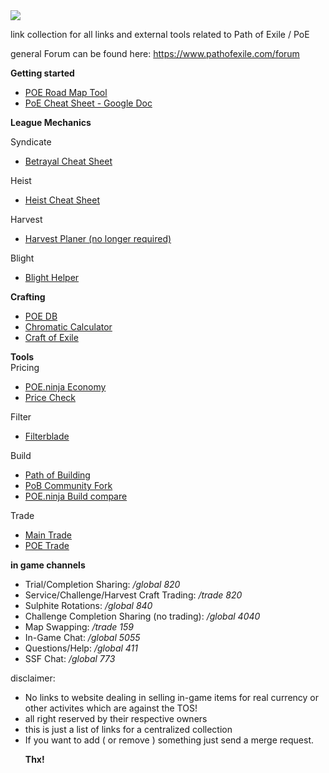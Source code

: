   <html>
<a href="http://pathofexile.com/">
  <img src="https://web.poecdn.com/image/layout/echoesoftheatlaslogo.png">
</a>

link collection for all links and external tools related to Path of Exile / PoE

general Forum can be found here: https://www.pathofexile.com/forum


<strong>Getting started</strong><br/>
<ul>
  <li><a href="https://poe-roadmap.com/"> POE Road Map Tool </a></li>
  <li><a href="https://docs.google.com/spreadsheets/d/1fIs8sdvgZG7iVouPdtFkbRx5kv55_xVja8l19yubyRU/htmlview?pru=AAABdzsP-2o*mj3Re8pfXmkmfh0yzzg91Q#gid=1995599043">PoE Cheat Sheet - Google Doc</a></li>
  </ul>

<strong>League Mechanics</strong><br/>

Syndicate
<ul>
  <li><a href="https://poetools.github.io/BetrayalCheatSheet/"> Betrayal Cheat Sheet</a></li>
  </ul>

Heist
<ul> 
  <li><a href="https://old.reddit.com/r/pathofexile/comments/jgec5u/heist_cheat_sheet_final_all_in_one_edition/">Heist Cheat Sheet</a></li>
  </ul>

Harvest
<ul>
  <li><a href="https://github.com/caxerx/PoEHarvestPlanner">Harvest Planer (no longer required)</a></li>
  </ul>
  
Blight
<ul>
  <li><a href="https://blight.raelys.com/">Blight Helper</a></li>
</ul>

<strong>Crafting</strong><br/>
 <ul>
  <li><a href="https://poedb.tw/us/mod.php">POE DB</a></li>
  <li><a href="https://siveran.github.io/calc.html">Chromatic Calculator</a></li>
  <li><a href="https://www.craftofexile.com/">Craft of Exile</a></li>
  </ul>

<strong>Tools</strong><br/>
Pricing
<ul>
  <li><a href="https://poe.ninja/">POE.ninja Economy</a></li>
  <li><a href="https://www.poeprices.info/">Price Check</a></li>
  </ul>

Filter
<ul>
  <li><a href="https://www.filterblade.xyz/">Filterblade</a></li>
 </ul> 
Build
<ul>
  <li><a href="https://github.com/Openarl/PathOfBuilding/">Path of Building</a></li>
    <li><a href="https://pathofbuilding.community/">PoB Community Fork</a></li>
    <li><a href="https://poe.ninja/challenge/builds">POE.ninja Build compare</a></li>
</ul>

Trade
<ul><li><a href="https://www.pathofexile.com/trade">Main Trade</a></li>
  <li><a href="https://poe.trade/">POE Trade </a></li>
  </ul>

<strong>in game channels</strong>
<ul><li>Trial/Completion Sharing: <i>/global 820</i></li>

<li>Service/Challenge/Harvest Craft Trading: <i>/trade 820</i></li>

<li>Sulphite Rotations: <i>/global 840</i></li>
<li>Challenge Completion Sharing (no trading): <i>/global 4040</i></li>

<li>Map Swapping: <i>/trade 159</i></li>

<li>In-Game Chat: <i>/global 5055</i></li>

<li>Questions/Help: <i>/global 411</i></li>

<li>SSF Chat: <i>/global 773</i></li>
</ul>

<div>
  disclaimer: 
  <ul><li>No links to website dealing in selling in-game items for real currency or other activites which are against the TOS!</li>
    <li>all right reserved by their respective owners</li>
    <li>this is just a list of links for a centralized collection</li>
    <li>If you want to add ( or remove ) something just send a merge request.</li>
  
  <b>Thx!</b> 
  </div>
</html>
